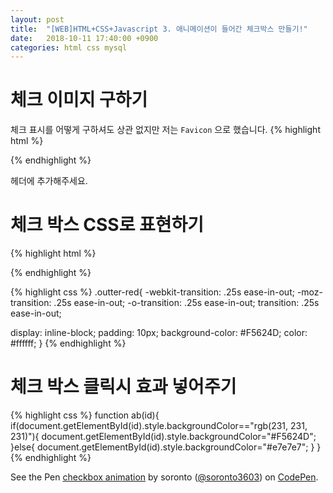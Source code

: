 ```yaml
---
layout: post
title:  "[WEB]HTML+CSS+Javascript 3. 애니메이션이 들어간 체크박스 만들기!"
date:   2018-10-11 17:40:00 +0900
categories: html css mysql
---
```

# 체크 이미지 구하기
체크 표시를 어떻게 구하셔도 상관 없지만 저는 `Favicon` 으로 했습니다.
{% highlight html %}
  <link rel="stylesheet" href="https://use.fontawesome.com/releases/v5.3.1/css/all.css" integrity="sha384-mzrmE5qonljUremFsqc01SB46JvROS7bZs3IO2EmfFsd15uHvIt+Y8vEf7N7fWAU" crossorigin="anonymous">
{% endhighlight %}

헤더에 추가해주세요.

# 체크 박스 CSS로 표현하기
{% highlight html %}
  <div id=a class="outter-red" onclick="ab('a')" >
    <i class="fas fa-check"></i>
  </div>
  <div id=b class="outter-red" onclick="ab('b')" >
    <i class="fas fa-check"></i>
  </div>
  <div id=c class="outter-red" onclick="ab('c')" >
    <i class="fas fa-check"></i>
  </div>
  <div id=d class="outter-red" onclick="ab('d')" >
    <i class="fas fa-check"></i>
  </div>
{% endhighlight %}


{% highlight css %}
.outter-red{
  -webkit-transition: .25s ease-in-out;
  -moz-transition: .25s ease-in-out;
  -o-transition: .25s ease-in-out;
  transition: .25s ease-in-out;

  display: inline-block;
  padding: 10px;
  background-color: #F5624D;
  color: #ffffff;
}
{% endhighlight %}

# 체크 박스 클릭시 효과 넣어주기
{% highlight css %}
  function ab(id){
    if(document.getElementById(id).style.backgroundColor=="rgb(231, 231, 231)"){
      document.getElementById(id).style.backgroundColor="#F5624D";
    }else{
      document.getElementById(id).style.backgroundColor="#e7e7e7";
    }
  }
{% endhighlight %}

<p data-height="265" data-theme-id="0" data-slug-hash="EdXKyp" data-default-tab="html,result" data-user="soronto3603" data-pen-title="checkbox animation" class="codepen">See the Pen <a href="https://codepen.io/soronto3603/pen/EdXKyp/">checkbox animation</a> by soronto (<a href="https://codepen.io/soronto3603">@soronto3603</a>) on <a href="https://codepen.io">CodePen</a>.</p>
<script async src="https://static.codepen.io/assets/embed/ei.js"></script>
